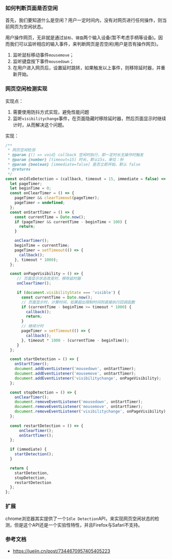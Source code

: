 ### 如何判断页面是否空闲

首先，我们要知道什么是空闲？用户一定时间内，没有对网页进行任何操作，则当前网页为空闲状态。

用户操作网页，无非就是通过`鼠标`、`键盘`两个输入设备(暂不考虑手柄等设备)。因而我们可以监听相应的输入事件，来判断网页是否空闲(用户是否有操作网页)。

1. 监听鼠标移动事件`mousemove`；
2. 监听键盘按下事件`mousedown`；
3. 在用户进入网页后，设置延时跳转，如果触发以上事件，则移除延时器，并重新开始。

### 网页空闲检测实现

实现点：
1. 需要使用防抖方式实现，避免性能问题
2. 监听`visibilitychange`事件，在页面隐藏时移除延时器，然后页面显示时继续计时，从而解决这个问题。

实现：
```js
/**
 * 网页空闲检测
 * @param {() => void} callback 空闲时执行，即一定时长无操作时触发
 * @param {number} [timeout=15] 时长，默认15s，单位：秒
 * @param {boolean} [immediate=false] 是否立即开始，默认 false
 * @returns
 */
const onIdleDetection = (callback, timeout = 15, immediate = false) => {
  let pageTimer;
  let beginTime = 0;
  const onClearTimer = () => {
    pageTimer && clearTimeout(pageTimer);
    pageTimer = undefined;
  };
  const onStartTimer = () => {
    const currentTime = Date.now();
    if (pageTimer && currentTime - beginTime < 100) {
      return;
    }

    onClearTimer();
    beginTime = currentTime;
    pageTimer = setTimeout(() => {
      callback();
    }, timeout * 1000);
  };

  const onPageVisibility = () => {
     // 页面显示状态改变时，移除延时器
     onClearTimer();

     if (document.visibilityState === 'visible') {
       const currentTime = Date.now();
       // 页面显示时，计算时间，如果超出限制时间则直接执行回调函数
       if (currentTime - beginTime >= timeout * 1000) {
         callback();
         return;
       }
       // 继续计时
       pageTimer = setTimeout(() => {
         callback();
       }, timeout * 1000 - (currentTime - beginTime));
     }
  };

  const startDetection = () => {
    onStartTimer();
    document.addEventListener('mousedown', onStartTimer);
    document.addEventListener('mousemove', onStartTimer);
    document.addEventListener('visibilitychange', onPageVisibility);
  };

  const stopDetection = () => {
    onClearTimer();
    document.removeEventListener('mousedown', onStartTimer);
    document.removeEventListener('mousemove', onStartTimer);
    document.removeEventListener('visibilitychange', onPageVisibility);
  };
  
  const restartDetection = () => {
      onClearTimer();
      onStartTimer();
  };

  if (immediate) {
    startDetection();
  }

  return {
    startDetection,
    stopDetection,
    restartDetection
  };
};
```

### 扩展
chrome浏览器其实提供了一个`Idle Detection`API，来实现网页空闲状态的检测，但是这个API还是一个实验性特性，并且Firefox与Safari不支持。

### 参考文档
- https://juejin.cn/post/7344670957405405223